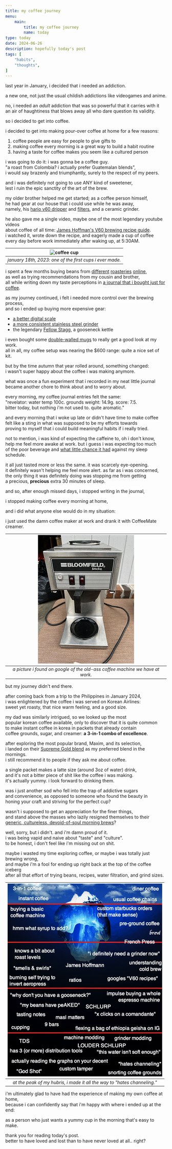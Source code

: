 ```yaml
---
title: my coffee journey
menu:
    main:
        title: my coffee journey
        name: today
type: today
date: 2024-06-26
description: hopefully today's post
tags: [
    "habits",
    "thoughts",
]
---
```


last year in January, i decided that i needed an addiction.

a new one, not just the usual childish addictions like videogames and anime.

no, i needed an *adult* addiction that was so powerful that it carries with it\
an air of haughtiness that blows away all who dare question its validity.

so i decided to get into coffee.

i decided to get into making pour-over coffee at home for a few reasons:
1. coffee people are easy for people to give gifts to
2. making coffee every morning is a great way to build a habit routine
3. having a taste for coffee makes you seem like a cultured person

i was going to do it: i was gonna be a coffee guy.\
"a roast from Colombia? i actually prefer Guatemalan blends",\
i would say brazenly and triumphantly, surely to the respect of my peers.

and i was definitely not going to use ANY kind of sweetener,\
lest i ruin the epic sanctity of the art of the brew.

my older brother helped me get started; as a coffee person himself,\
he had gear at our house that i could use while he was away,\
namely, his [hario v60 dripper](https://www.amazon.com/Hario-Plastic-Coffee-Dripper-Clear/dp/B0BWHKPCLJ) and [filters](https://www.amazon.com/HARIO-02-White-Paper-Filter/dp/B07DTR9N26), and a ceramic grinder.

he also gave me a single video, maybe one of the most legendary youtube videos\
about coffee of all time: [James Hoffman's V60 brewing recipe guide](https://www.youtube.com/watch?v=1oB1oDrDkHM).\
i watched it, wrote down the recipe, and eagerly made a cup of coffee\
every day before work immediately after waking up, at 5:30AM.

| ![coffee cup](/images/coffee.png) | 
|:--:| 
| *january 18th, 2023: one of the first cups i ever made.* |

i spent a few months buying beans from [different](https://revelatorcoffee.com/) [roasteries](https://catandcloud.com/) [online](https://onyxcoffeelab.com/),\
as well as trying recommendations from my cousin and brother,\
all while writing down my taste perceptions in [a journal that i bought just for coffee](https://www.1101.com/store/techo/en/2023/pc/detail_cover/wb23_tnm/).

as my journey continued, i felt i needed more control over the brewing process,\
and so i ended up buying more expensive gear: 
- [a better digital scale](https://www.amazon.com/gp/product/B0BBVNSBXN)
- [a more consistent stainless steel grinder](https://www.amazon.com/gp/product/B09DS4HVRQ)
- the legendary [Fellow Stagg](https://www.amazon.com/Fellow-Electric-Pour-over-Temperature-Stopwatch/dp/B077JBQZPX), a gooseneck kettle
 

i even bought some [double-walled mugs](https://www.amazon.com/Bodum-Bistro-Coffee-Ounce-2-Pack/dp/B00E2RU5TS) to really get a good look at my work.\
all in all, my coffee setup was nearing the $600 range: quite a nice set of kit.

but by the time autumn that year rolled around, something changed:\
i wasn't super happy about the coffee i was making anymore.

what was once a fun experiment that i recorded in my neat little journal\
became another chore to think about and to worry about.

every morning, my coffee journal entries felt the same:\
"revelator: water temp 100c. grounds weight: 14.9g. score: 7.5.\
bitter today, but nothing i'm not used to. quite aromatic."

and every morning that i woke up late or didn't have time to make coffee\
felt like a sting in what was supposed to be my efforts towards\
proving to myself that i could build meaningful habits if i really tried.

not to mention, i was kind of expecting the caffeine to, oh i don't know,\
help me feel more awake at work. but i guess i was expecting too much\
of the poor beverage and [what little chance it had](https://www.wellandgood.com/coffee-first-thing-morning/) against my sleep schedule.

it all just tasted more or less the same. it was scarcely eye-opening.\
it definitely wasn't helping me feel more alert. as far as i was concerned,\
the only thing it was definitely doing was stopping me from getting\
a precious, **precious** extra 30 minutes of sleep.

and so, after enough missed days, i stopped writing in the journal,

i stopped making coffee every morning at home,

and i did what anyone else would do in my situation:

i just used the damn coffee maker at work and drank it with CoffeeMate creamer.

| ![work coffee machine](/images/bloomfield.png) | 
|:--:| 
| *a picture i found on google of the old-ass coffee machine we have at work.* |

but my journey didn't end there.

after coming back from a trip to the Philippines in January 2024,\
i was enlightened by the coffee i was served on Korean Airlines:\
sweet yet roasty, that nice warm feeling, and a good size.

my dad was similarly intrigued, so we looked up the most\
popular korean coffee available, only to discover that it is quite common\
to make instant coffee in korea in packets that already contain\
coffee grounds, sugar, and creamer: **a 3-in-1 combo of excellence**.

after exploring the most popular brand, Maxim, and its selection,\
i landed on their [Supreme Gold blend](https://www.amazon.com/MAXIM-SUPREME-GOLD-COFFEE-100pks/dp/B09Z7GKT1Q) as my preferred blend in the mornings.\
i still recommend it to people if they ask me about coffee.

a single packet makes a latte size (around 3oz of water) drink,\
and it's not a bitter piece of shit like the coffee i was making.\
it's actually yummy. i look forward to drinking them.

was i just another sod who fell into the trap of addictive sugars\
and convenience, as opposed to someone who found the beauty in\
honing your craft and striving for the perfect cup?

wasn't i supposed to get an appreciation for the finer things,\
and stand above the masses who lazily resigned themselves to their\
[generic, cultureless, devoid-of-soul morning brews](https://athome.starbucks.com/products/pike-place-roast-ground)?

well, sorry, but i didn't. and i'm damn proud of it.\
i was being vapid and naive about "taste" and "culture".\
to be honest, i don't feel like i'm missing out on shit.

maybe i wasted my time exploring coffee, or maybe i was totally just brewing wrong,\
and maybe i'm a fool for ending up right back at the top of the coffee iceberg\
after all that effort of trying beans, recipes, water filtration, and grind sizes.

| ![coffee iceberg](/images/coffee-iceberg.png) | 
|:--:| 
| *at the peak of my hubris, i made it all the way to "hates channeling."* |

i'm ultimately glad to have had the experience of making my own coffee at home,\
because i can confidently say that i'm happy with where i ended up at the end:

as a person who just wants a yummy cup in the morning that's easy to make.

thank you for reading today's post.\
better to have loved and lost than to have never loved at all.. right?